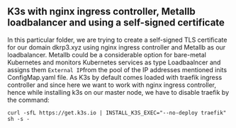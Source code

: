 ## K3s with nginx ingress controller, Metallb loadbalancer and using a self-signed certificate

In this particular folder, we are trying to create a self-signed TLS certificate for our domain dkrp3.xyz using nginx ingress controller and Metallb as our loadbalancer. Metallb could be a considerable option for bare-metal Kubernetes and monitors Kubernetes services as type Loadbaalncer and assigns them <code>External IP</code>from the pool of the IP addresses mentioned inits ConfigMap.yaml file. As K3s by default comes loaded with traefik ingress controller and since here we want to work with nginx ingress controller, hence while installing k3s on our master node, we have to disable traefik by the command:

```
curl -sfL https://get.k3s.io | INSTALL_K3S_EXEC="--no-deploy traefik" sh -s -
```
